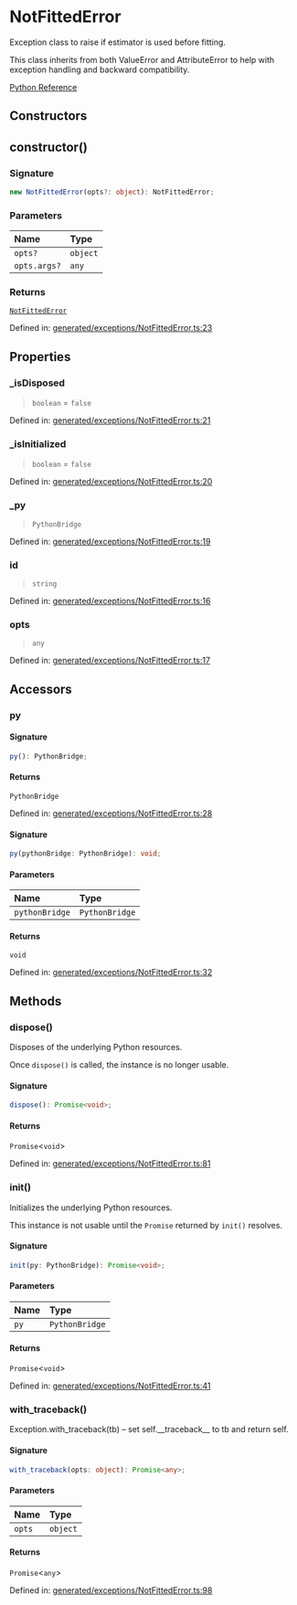 # NotFittedError

Exception class to raise if estimator is used before fitting.

This class inherits from both ValueError and AttributeError to help with exception handling and backward compatibility.

[Python Reference](https://scikit-learn.org/stable/modules/generated/sklearn.exceptions.NotFittedError.html)

## Constructors

## constructor()

### Signature

```ts
new NotFittedError(opts?: object): NotFittedError;
```

### Parameters

| Name | Type |
| :------ | :------ |
| `opts?` | `object` |
| `opts.args?` | `any` |

### Returns

[`NotFittedError`](NotFittedError.md)

Defined in:  [generated/exceptions/NotFittedError.ts:23](https://github.com/transitive-bullshit/scikit-learn-ts/blob/2fdf83f/packages/sklearn/src/generated/exceptions/NotFittedError.ts#L23)

## Properties

### \_isDisposed

> `boolean`  = `false`

Defined in:  [generated/exceptions/NotFittedError.ts:21](https://github.com/transitive-bullshit/scikit-learn-ts/blob/2fdf83f/packages/sklearn/src/generated/exceptions/NotFittedError.ts#L21)

### \_isInitialized

> `boolean`  = `false`

Defined in:  [generated/exceptions/NotFittedError.ts:20](https://github.com/transitive-bullshit/scikit-learn-ts/blob/2fdf83f/packages/sklearn/src/generated/exceptions/NotFittedError.ts#L20)

### \_py

> `PythonBridge`

Defined in:  [generated/exceptions/NotFittedError.ts:19](https://github.com/transitive-bullshit/scikit-learn-ts/blob/2fdf83f/packages/sklearn/src/generated/exceptions/NotFittedError.ts#L19)

### id

> `string`

Defined in:  [generated/exceptions/NotFittedError.ts:16](https://github.com/transitive-bullshit/scikit-learn-ts/blob/2fdf83f/packages/sklearn/src/generated/exceptions/NotFittedError.ts#L16)

### opts

> `any`

Defined in:  [generated/exceptions/NotFittedError.ts:17](https://github.com/transitive-bullshit/scikit-learn-ts/blob/2fdf83f/packages/sklearn/src/generated/exceptions/NotFittedError.ts#L17)

## Accessors

### py

#### Signature

```ts
py(): PythonBridge;
```

#### Returns

`PythonBridge`

Defined in:  [generated/exceptions/NotFittedError.ts:28](https://github.com/transitive-bullshit/scikit-learn-ts/blob/2fdf83f/packages/sklearn/src/generated/exceptions/NotFittedError.ts#L28)

#### Signature

```ts
py(pythonBridge: PythonBridge): void;
```

#### Parameters

| Name | Type |
| :------ | :------ |
| `pythonBridge` | `PythonBridge` |

#### Returns

`void`

Defined in: [generated/exceptions/NotFittedError.ts:32](https://github.com/transitive-bullshit/scikit-learn-ts/blob/2fdf83f/packages/sklearn/src/generated/exceptions/NotFittedError.ts#L32)

## Methods

### dispose()

Disposes of the underlying Python resources.

Once `dispose()` is called, the instance is no longer usable.

#### Signature

```ts
dispose(): Promise<void>;
```

#### Returns

`Promise`\<`void`\>

Defined in:  [generated/exceptions/NotFittedError.ts:81](https://github.com/transitive-bullshit/scikit-learn-ts/blob/2fdf83f/packages/sklearn/src/generated/exceptions/NotFittedError.ts#L81)

### init()

Initializes the underlying Python resources.

This instance is not usable until the `Promise` returned by `init()` resolves.

#### Signature

```ts
init(py: PythonBridge): Promise<void>;
```

#### Parameters

| Name | Type |
| :------ | :------ |
| `py` | `PythonBridge` |

#### Returns

`Promise`\<`void`\>

Defined in:  [generated/exceptions/NotFittedError.ts:41](https://github.com/transitive-bullshit/scikit-learn-ts/blob/2fdf83f/packages/sklearn/src/generated/exceptions/NotFittedError.ts#L41)

### with\_traceback()

Exception.with\_traceback(tb) – set self.\_\_traceback\_\_ to tb and return self.

#### Signature

```ts
with_traceback(opts: object): Promise<any>;
```

#### Parameters

| Name | Type |
| :------ | :------ |
| `opts` | `object` |

#### Returns

`Promise`\<`any`\>

Defined in:  [generated/exceptions/NotFittedError.ts:98](https://github.com/transitive-bullshit/scikit-learn-ts/blob/2fdf83f/packages/sklearn/src/generated/exceptions/NotFittedError.ts#L98)
